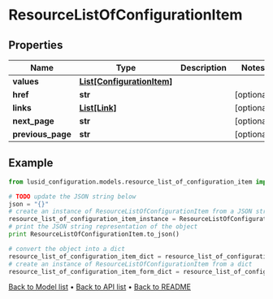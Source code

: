 # ResourceListOfConfigurationItem


## Properties
Name | Type | Description | Notes
------------ | ------------- | ------------- | -------------
**values** | [**List[ConfigurationItem]**](ConfigurationItem.md) |  | 
**href** | **str** |  | [optional] 
**links** | [**List[Link]**](Link.md) |  | [optional] 
**next_page** | **str** |  | [optional] 
**previous_page** | **str** |  | [optional] 

## Example

```python
from lusid_configuration.models.resource_list_of_configuration_item import ResourceListOfConfigurationItem

# TODO update the JSON string below
json = "{}"
# create an instance of ResourceListOfConfigurationItem from a JSON string
resource_list_of_configuration_item_instance = ResourceListOfConfigurationItem.from_json(json)
# print the JSON string representation of the object
print ResourceListOfConfigurationItem.to_json()

# convert the object into a dict
resource_list_of_configuration_item_dict = resource_list_of_configuration_item_instance.to_dict()
# create an instance of ResourceListOfConfigurationItem from a dict
resource_list_of_configuration_item_form_dict = resource_list_of_configuration_item.from_dict(resource_list_of_configuration_item_dict)
```
[Back to Model list](../README.md#documentation-for-models) &#8226; [Back to API list](../README.md#documentation-for-api-endpoints) &#8226; [Back to README](../README.md)


